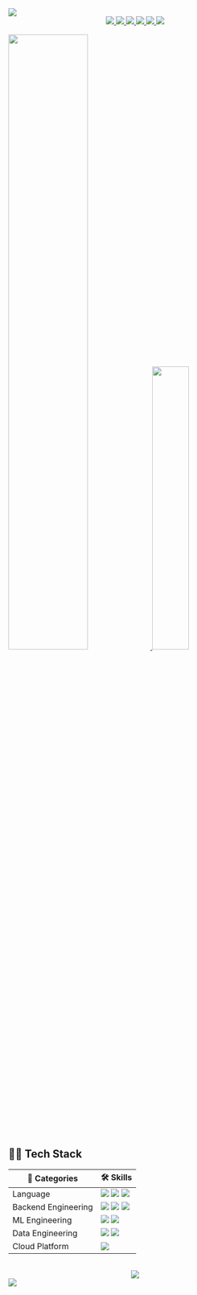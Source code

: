 <picture>
    <source
    srcset="https://capsule-render.vercel.app/api?type=waving&color=58a6ff&text=aijinsol&textBg=false&fontSize=30&fontAlignY=30&desc=Software%20Engineer&descAlignY=55&descSize=15&fontColor=e6e6e6&section=header"
    media="(prefers-color-scheme: dark)"
    />
    <source
    srcset="https://capsule-render.vercel.app/api?type=waving&color=58a6ff&text=aijinsol&fontAlign=50&fontAlignY=30&fontSize=30&desc=Software%20Engineer&descAlign=50&descAlignY=55&descSize=15&fontColor=414345"
    media="(prefers-color-scheme: light), (prefers-color-scheme: no-preference)"
    />
    <img src="https://capsule-render.vercel.app/api?type=waving&color=58a6ff&text=aijinsol&fontAlign=50&fontAlignY=30&fontSize=30&desc=Software%20Engineer&descAlign=50&descAlignY=55&descSize=15"
    />
</picture>

<div align="center">
    <a href="mailto:jinsolkim719@gmail.com">
        <img src="https://img.shields.io/badge/-Gmail-EA4335?logo=gmail&logoColor=white"/>
    </a>
    <a href="https://www.linkedin.com/in/aijinsol/">
        <img src="https://img.shields.io/badge/-LinkedIn-0A66C2?logo=linkedin&logoColor=white"/>
    </a>
    <a href="https://aijinsol.github.io/">
        <img src="http://img.shields.io/badge/-Blog-181717?logo=github&logoColor=white"/>
    </a>
    <a href="https://gist.github.com/aijinsol">
        <img src="http://img.shields.io/badge/-Gist-181717?logo=github&logoColor=white"/>
    </a>
    <a href="https://www.kaggle.com/jinsolkim719">
        <img src="https://img.shields.io/badge/-Kaggle-20BEFF?logo=kaggle&logoColor=white"/>
    </a>
    <a href="https://solved.ac/jinsolkim719">
        <img src="http://mazassumnida.wtf/api/mini/generate_badge?boj=jinsolkim719"/>
    </a>
</div>

<br>

<a href="https://github.com/anuraghazra/github-readme-stats">
  <img src="https://github-readme-stats.vercel.app/api?username=aijinsol&show_icons=true&theme=material-palenight&hide_border=true&&rank_icon=github&bg_color=20232a&icon_color=58A6FF&text_color=fff&title_color=58A6FF&count_private=true" width=56% />
</a>
<a href="https://github.com/anuraghazra/github-readme-stats">
    <img src="https://github-readme-stats.vercel.app/api/top-langs/?username=aijinsol&layout=donut&show_icons=true&theme=material-palenight&hide_border=true&bg_color=20232a&icon_color=58A6FF&text_color=fff&title_color=58A6FF&count_private=true&exclude_repo=Face-Transfer-Application" width=38% />
</a>

<br>

<h2>💪🏻 Tech Stack</h2> 

<table>
  <thead>
    <tr>
      <th>📁 Categories</th>
      <th>🛠️ Skills</th>
    </tr>
  </thead>
  <tbody>
    <tr>
      <td>Language</td>
      <td>
        <img src="https://img.shields.io/badge/-Python-3776AB?logo=python&logoColor=white"/> 
        <img src="https://img.shields.io/badge/GO-00ADD8?logo=go&logoColor=white"/> 
        <img src="https://img.shields.io/badge/SQL-4479A1">
      </td>
    </tr>
    <tr>
      <td>Backend Engineering</td>
      <td>
        <img src="https://img.shields.io/badge/-FastAPI-009688?logo=fastapi&logoColor=white"/> 
        <img src="https://img.shields.io/badge/-Flask-000000?logo=flask&logoColor=white"/> 
        <img src="https://img.shields.io/badge/-Docker-2496ED?logo=docker&logoColor=white"/>
      </td>
    </tr>
    <tr>
      <td>ML Engineering</td>
      <td>
        <img src="https://img.shields.io/badge/-PyTorch-EE4C2C?logo=pytorch&logoColor=white"/> 
        <img src="https://img.shields.io/badge/-TensorFlow-FF6F00?logo=tensorflow&logoColor=white"/>
      </td>
    </tr>
    <tr>
      <td>Data Engineering</td>
      <td>
        <img src="https://img.shields.io/badge/-MySQL-4479A1?logo=mysql&logoColor=white"/> 
        <img src="https://img.shields.io/badge/-MongoDB-47A248?logo=mongodb&logoColor=white"/>
      </td>
    </tr>
    <tr>
      <td>Cloud Platform</td>
      <td>
        <img src="https://img.shields.io/badge/-AWS-232F3E?logo=amazonaws&logoColor=white"/>
      </td>
    </tr>
  </tbody>
</table>

<br>

<div align="center">
    <img src="https://komarev.com/ghpvc/?username=aijinsol&color=lightgrey&style=flat&label=Views" />
</div>

<picture>
    <source
    srcset="https://capsule-render.vercel.app/api?type=waving&section=footer&color=58a6ff&fontColor=C6D1D8"
    media="(prefers-color-scheme: dark)"
    />
    <source
    srcset="https://capsule-render.vercel.app/api?type=waving&color=58a6ff&section=footer"
    media="(prefers-color-scheme: light), (prefers-color-scheme: no-preference)"
    />
    <img src="https://capsule-render.vercel.app/api?type=waving&color=58a6ff&section=footer"
    />
</picture>
